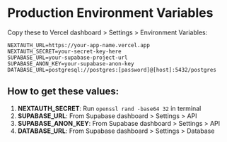 # Production Environment Variables

Copy these to Vercel dashboard > Settings > Environment Variables:

```
NEXTAUTH_URL=https://your-app-name.vercel.app
NEXTAUTH_SECRET=your-secret-key-here
SUPABASE_URL=your-supabase-project-url
SUPABASE_ANON_KEY=your-supabase-anon-key
DATABASE_URL=postgresql://postgres:[password]@[host]:5432/postgres
```

## How to get these values:

1. **NEXTAUTH_SECRET**: Run `openssl rand -base64 32` in terminal
2. **SUPABASE_URL**: From Supabase dashboard > Settings > API
3. **SUPABASE_ANON_KEY**: From Supabase dashboard > Settings > API
4. **DATABASE_URL**: From Supabase dashboard > Settings > Database
